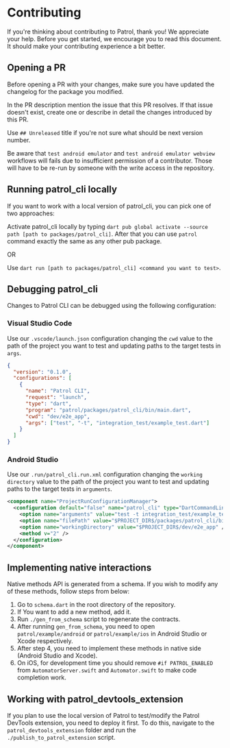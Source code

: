 # Contributing

If you're thinking about contributing to Patrol, thank you! We appreciate your help. Before you get started, we encourage you to read this document. It should make your contributing experience a bit better.

## Opening a PR

Before opening a PR with your changes, make sure you have updated the changelog for the package you modified.

In the PR description mention the issue that this PR resolves. If that issue doesn't exist, create one or describe in detail the changes introduced by this PR.

Use `## Unreleased` title if you're not sure what should be next version number.

Be aware that `test android emulator` and `test android emulator webview` workflows will fails due to insufficient permission of a contributor. Those will have to be re-run by someone with the write access in the repository.

## Running patrol_cli locally

If you want to work with a local version of patrol_cli, you can pick one of two approaches:

Activate patrol_cli locally by typing `dart pub global activate --source path [path to packages/patrol_cli]`. After that you can use `patrol` command exactly the same as any other pub package.

OR

Use `dart run [path to packages/patrol_cli] <command you want to test>`.

## Debugging patrol_cli

Changes to Patrol CLI can be debugged using the following configuration:

### Visual Studio Code

Use our `.vscode/launch.json` configuration changing the `cwd` value to the path of the project you
want to test and updating paths to the target tests in `args`.

```json
{
  "version": "0.1.0",
  "configurations": [
    {
      "name": "Patrol CLI",
      "request": "launch",
      "type": "dart",
      "program": "patrol/packages/patrol_cli/bin/main.dart",
      "cwd": "dev/e2e_app",
      "args": ["test", "-t", "integration_test/example_test.dart"]
    }
  ]
}
```

### Android Studio

Use our `.run/patrol_cli.run.xml` configuration changing the `working directory` value to the path of the
project you want to test and updating paths to the target tests in `arguments`.

```xml
<component name="ProjectRunConfigurationManager">
  <configuration default="false" name="patrol_cli" type="DartCommandLineRunConfigurationType" factoryName="Dart Command Line Application">
    <option name="arguments" value="test -t integration_test/example_test.dart" />
    <option name="filePath" value="$PROJECT_DIR$/packages/patrol_cli/bin/main.dart" />
    <option name="workingDirectory" value="$PROJECT_DIR$/dev/e2e_app" />
    <method v="2" />
  </configuration>
</component>
```

## Implementing native interactions

Native methods API is generated from a schema. If you wish to modify any of these methods, follow steps from below:

1. Go to `schema.dart` in the root directory of the repository.
2. If You want to add a new method, add it.
3. Run `./gen_from_schema` script to regenerate the contracts.
4. After running `gen_from_schema`, you need to open `patrol/example/android` or `patrol/example/ios` in Android Studio or Xcode respectively.
5. After step 4, you need to implement these methods in native side (Android Studio and Xcode).
6. On iOS, for development time you should remove `#if PATROL_ENABLED` from `AutomatorServer.swift` and `Automator.swift` to make code completion work.

## Working with patrol_devtools_extension

If you plan to use the local version of Patrol to test/modify the Patrol DevTools extension, you need to deploy it first. To do this, navigate to the `patrol_devtools_extension` folder and run the `./publish_to_patrol_extension` script.
